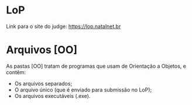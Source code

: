 # LoP
Link para o site do judge: https://lop.natalnet.br

# Arquivos [OO]
As pastas [OO] tratam de programas que usam de Orientação a Objetos, e contêm:
- Os arquivos separados;
- O arquivo único (que é enviado para submissão no LoP);
- Os arquivos executáveis (.exe).
